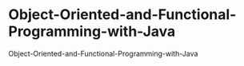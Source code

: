 # Object-Oriented-and-Functional-Programming-with-Java
 Object-Oriented-and-Functional-Programming-with-Java
